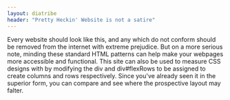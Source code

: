 ```yaml
---
layout: diatribe
header: "Pretty Heckin' Website is not a satire"
---
```


Every website should look like this, and any which do not conform should be removed from the internet
with extreme prejudice. But on a more serious note, minding these standard <abbr>HTML</abbr> patterns can
help make your webpages more accessible and functional. This site can also be used to measure CSS designs
with by modifying the div and div#flexRows to be assigned to create columns and rows respectively. Since
you've already seen it in the superior form, you can compare and see where the prospective layout may falter.
